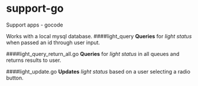 # support-go
Support apps - gocode

Works with a local mysql database.
####light_query
**Queries** for _light status_ when passed an id through user input.

####light_query_return_all.go
**Queries** for _light status_ in all queues and returns results to user.

####light_update.go
**Updates** _light status_ based on a user selecting a radio button.
